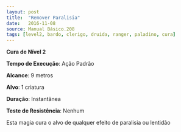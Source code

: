 ```yaml
---
layout: post
title:  "Remover Paralisia"
date:   2016-11-08
source: Manual Básico.208
tags: [level2, bardo, clerigo, druida, ranger, paladino, cura]
---
```


**Cura de Nível 2**

**Tempo de Execução**: Ação Padrão

**Alcance**: 9 metros

**Alvo**: 1 criatura

**Duração**: Instantânea

**Teste de Resistência**: Nenhum

Esta magia cura o alvo de qualquer efeito de paralisia ou lentidão